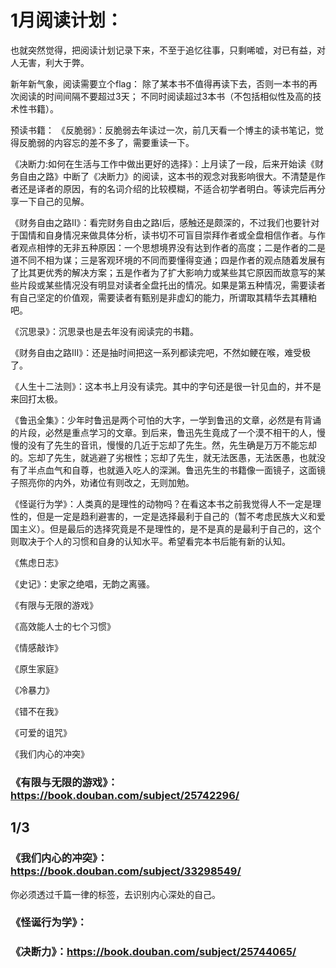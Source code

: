 # 1月阅读计划：
也就突然觉得，把阅读计划记录下来，不至于追忆往事，只剩唏嘘，对已有益，对人无害，利大于弊。

新年新气象，阅读需要立个flag：
除了某本书不值得再读下去，否则一本书的再次阅读的时间间隔不要超过3天；
不同时阅读超过3本书（不包括相似性及高的技术性书籍）。

预读书籍：
《反脆弱》：反脆弱去年读过一次，前几天看一个博主的读书笔记，觉得反脆弱的内容忘的差不多了，需要重读一下。

《决断力:如何在生活与工作中做出更好的选择》：上月读了一段，后来开始读《财务自由之路》中断了《决断力》的阅读，这本书的观念对我影响很大。不清楚是作者还是译者的原因，有的名词介绍的比较模糊，不适合初学者明白。等读完后再分享一下自己的见解。

《财务自由之路II》：看完财务自由之路I后，感触还是颇深的，不过我们也要针对于国情和自身情况来做具体分析，读书切不可盲目崇拜作者或全盘相信作者。与作者观点相悖的无非五种原因：一个思想境界没有达到作者的高度；二是作者的二是道不同不相为谋；三是客观环境的不同而要懂得变通；四是作者的观点随着发展有了比其更优秀的解决方案；五是作者为了扩大影响力或某些其它原因而故意写的某些片段或某些情况没有明显对读者全盘托出的情况。如果是第五种情况，需要读者有自己坚定的价值观，需要读者有甄别是非虚幻的能力，所谓取其精华去其糟粕吧。

《沉思录》：沉思录也是去年没有阅读完的书籍。

《财务自由之路III》：还是抽时间把这一系列都读完吧，不然如鲠在喉，难受极了。

《人生十二法则》：这本书上月没有读完。其中的字句还是很一针见血的，并不是来回打太极。

《鲁迅全集》：少年时鲁迅是两个可怕的大字，一学到鲁迅的文章，必然是有背诵的片段，必然是重点学习的文章。到后来，鲁迅先生竟成了一个漠不相干的人，慢慢的没有了先生的音讯，慢慢的几近于忘却了先生。然，先生确是万万不能忘却的。忘却了先生，就逃避了劣根性；忘却了先生，就无法医愚，无法医愚，也就没有了半点血气和自尊，也就遁入吃人的深渊。鲁迅先生的书籍像一面镜子，这面镜子照亮你的内外，劝诸位有则改之，无则加勉。

《怪诞行为学》：人类真的是理性的动物吗？在看这本书之前我觉得人不一定是理性的，但是一定是趋利避害的，一定是选择最利于自己的（暂不考虑民族大义和爱国主义）。但是最后的选择究竟是不是理性的，是不是真的是最利于自己的，这个则取决于个人的习惯和自身的认知水平。希望看完本书后能有新的认知。

《焦虑日志》

《史记》：史家之绝唱，无韵之离骚。

《有限与无限的游戏》

《高效能人士的七个习惯》

《情感敲诈》


《原生家庭》

《冷暴力》

《错不在我》

《可爱的诅咒》

《我们内心的冲突》


### 《有限与无限的游戏》：https://book.douban.com/subject/25742296/

## 1/3
### 《我们内心的冲突》：https://book.douban.com/subject/33298549/
你必须透过千篇一律的标签，去识别内心深处的自己。

### 《怪诞行为学》：

### 《决断力》：https://book.douban.com/subject/25744065/

























